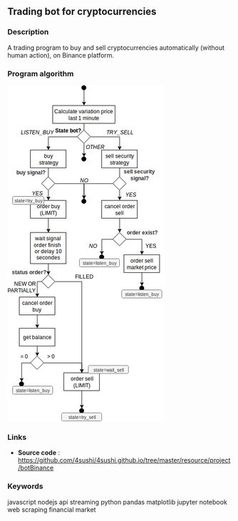 ## Trading bot for cryptocurrencies

### Description

A trading program to buy and sell cryptocurrencies automatically (without human action), on Binance platform.

### Program algorithm


![**image algorithm**](resource/img/project-trading-bot1.png)

### Links

<ul>
  <li><b>Source code</b> : <a class="link" target="_blank" href="https://github.com/4sushi/4sushi.github.io/tree/master/resource/project/botBinance">https://github.com/4sushi/4sushi.github.io/tree/master/resource/project/botBinance</a></li>
</ul>

### Keywords

<span class="keyword">javascript</span> 
<span class="keyword">nodejs</span> 
<span class="keyword">api</span> 
<span class="keyword">streaming</span> 
<span class="keyword">python</span> 
<span class="keyword">pandas</span> 
<span class="keyword">matplotlib</span> 
<span class="keyword">jupyter notebook</span> 
<span class="keyword">web scraping</span> 
<span class="keyword">financial market</span> 
